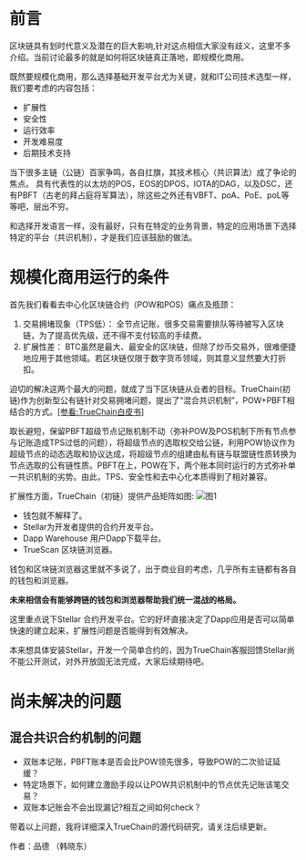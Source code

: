 # 前言
区块链具有划时代意义及潜在的巨大影响,针对这点相信大家没有歧义，这里不多介绍。当前讨论最多的就是如何将区块链真正落地，即规模化商用。

既然要规模化商用，那么选择基础开发平台尤为关键，就和IT公司技术选型一样，我们要考虑的内容包括：
- 扩展性
- 安全性
- 运行效率
- 开发难易度
- 后期技术支持

当下很多主链（公链）百家争鸣，各自扛旗，其技术核心（共识算法）成了争论的焦点。
具有代表性的以太坊的POS，EOS的DPOS，IOTA的DAG，以及DSC，还有PBFT（古老的拜占庭将军算法），除这些之外还有VBFT、poA、PoE、poL等等吧，层出不穷。

和选择开发语言一样，没有最好，只有在特定的业务背景，特定的应用场景下选择特定的平台（共识机制），才是我们应该鼓励的做法。

# 规模化商用运行的条件
首先我们看看去中心化区块链合约（POW和POS）痛点及瓶颈：
1. 交易拥堵现象（TPS低）：
全节点记账，很多交易需要排队等待被写入区块链，为了提高优先级，还不得不支付较高的手续费。
2. 扩展性差：
BTC虽然是最大、最安全的区块链，但除了炒币交易外，很难便捷地应用于其他领域。若区块链仅限于数字货币领域，则其意义显然要大打折扣。

迫切的解决这两个最大的问题，就成了当下区块链从业者的目标。TrueChain(初链)作为创新型公有链针对交易拥堵问题，提出了“混合共识机制”，POW+PBFT相结合的方式。[[参看:TrueChain白皮书]](https://www.truechain.pro/Truechain.pdf)

取长避短，保留PBFT超级节点记账机制不动（弥补POW及POS机制下所有节点参与记账造成TPS过低的问题），将超级节点的选取权交给公链，利用POW协议作为超级节点的动态选取和协议达成，将超级节点的组建由私有链与联盟链性质转换为节点选取的公有链性质。PBFT在上，POW在下，两个账本同时运行的方式弥补单一共识机制的劣势。由此，TPS、安全性和去中心化本质得到了相对兼容。

扩展性方面，TrueChain（初链）提供产品矩阵如图:
![图1](https://note.youdao.com/favicon.ico)
- 钱包就不解释了。
- Stellar为开发者提供的合约开发平台。
- Dapp Warehouse 用户Dapp下载平台。
- TrueScan 区块链浏览器。

钱包和区块链浏览器这里就不多说了，出于商业目的考虑，几乎所有主链都有各自的钱包和浏览器。

**未来相信会有能够跨链的钱包和浏览器帮助我们统一混战的格局。**

这里重点说下Stellar 合约开发平台。它的好坏直接决定了Dapp应用是否可以简单快速的建立起来，扩展性问题是否能得到有效解决。

本来想具体安装Stellar，开发一个简单合约的，因为TrueChain客服回馈Stellar尚不能公开测试，对外开放固无法完成，大家后续期待吧。

# 尚未解决的问题
## 混合共识合约机制的问题
- 双账本记账，PBFT账本是否会比POW领先很多，导致POW的二次验证延缓？
- 特定场景下，如何建立激励手段以让POW共识机制中的节点优先记账该笔交易？
- 双账本记账会不会出现漏记?相互之间如何check？

带着以上问题，我将详细深入TrueChain的源代码研究，请关注后续更新。

作者：品德 （韩晓东）
